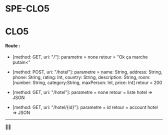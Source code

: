 # SPE-CLO5

CLO5
===================

#### <i class="icon-hdd"></i> Route :

- [method: GET, uri: "/"]: 
parametre = none
retour = "<html><title>Ok ça marche putain</title><body>Ok ça marche putain<</body></html>"

- [method: POST, uri: "/hotel"]: 
parametre = name: String, address: String, phone: String, rating: Int, country: String, description: String, room: [number: String, category:String, maxPerson: Int, price: Int]
retour = 200

- [method: GET, uri: "/hotel"]: 
parametre = none
retour = liste hotel => JSON

- [method: GET, uri: "/hotel/{id}"]: 
parametre = id
retour = account hotel => JSON

-------------


